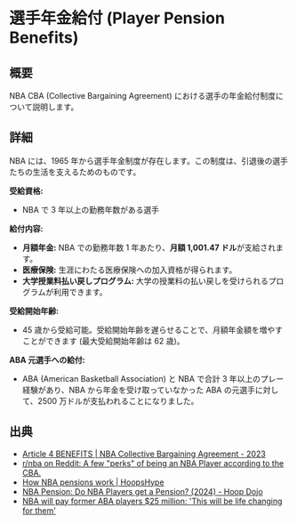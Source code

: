 # 選手年金給付 (Player Pension Benefits)

## 概要

NBA CBA (Collective Bargaining Agreement) における選手の年金給付制度について説明します。

## 詳細

NBA には、1965 年から選手年金制度が存在します。この制度は、引退後の選手たちの生活を支えるためのものです。

**受給資格:**

- NBA で 3 年以上の勤務年数がある選手

**給付内容:**

- **月額年金:** NBA での勤務年数 1 年あたり、**月額 1,001.47 ドル**が支給されます。
- **医療保険:** 生涯にわたる医療保険への加入資格が得られます。
- **大学授業料払い戻しプログラム:** 大学の授業料の払い戻しを受けられるプログラムが利用できます。

**受給開始年齢:**

- 45 歳から受給可能。受給開始年齢を遅らせることで、月額年金額を増やすことができます (最大受給開始年齢は 62 歳)。

**ABA 元選手への給付:**

- ABA (American Basketball Association) と NBA で合計 3 年以上のプレー経験があり、NBA から年金を受け取っていなかった ABA の元選手に対して、2500 万ドルが支払われることになりました。

## 出典

- [Article 4 BENEFITS | NBA Collective Bargaining Agreement - 2023](https://atlhawksfanatic.github.io/NBA-CBA/benefits.html)
- [r/nba on Reddit: A few "perks" of being an NBA Player according to the CBA.](https://www.reddit.com/r/nba/comments/1e5nc7v/a_few_perks_of_being_an_nba_player_according_to/)
- [How NBA pensions work | HoopsHype](https://hoopshype.com/2020/03/02/how-nba-pensions-work/)
- [NBA Pension: Do NBA Players get a Pension? (2024) - Hoop Dojo](https://hoopdojo.com/nba-pension/)
- [NBA will pay former ABA players $25 million: 'This will be life changing for them'](https://www.indystar.com/story/sports/nba/2022/07/13/nba-will-pay-former-american-basketball-players-24-5-million/4559295001/)
